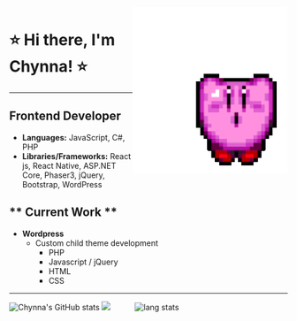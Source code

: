 <img align="right" style="height:300px" style="width:300px" style="margin-right:100px" alt="gif kirby" src="img/kirbyGif.gif"/>

# ⭐️ Hi there, I'm Chynna! ⭐️
------------------------------       

## **Frontend Developer**
- **Languages:** JavaScript, C#, PHP
- **Libraries/Frameworks:** React js, React Native, ASP.NET Core, Phaser3, jQuery, Bootstrap, WordPress

## ** Current Work **
- **Wordpress**
  - Custom child theme development
    - PHP
    - Javascript / jQuery
    - HTML
    - CSS
---------------------------------  
![Chynna's GitHub stats](https://github-readme-stats.vercel.app/api?username=chynnalew&show_icons=true&theme=transparent)
<img style="margin-right: 40px" src="https://github-readme-stats.vercel.app/api?username=chynnalew&theme=radical&show_icons=true" />  <img style="height:195px" alt="lang stats" src="https://github-readme-stats.vercel.app/api/top-langs/?username=chynnalew&layout=compact&theme=radical"/> 
